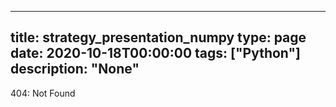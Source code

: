 
---
title: strategy_presentation_numpy
type: page
date: 2020-10-18T00:00:00
tags: ["Python"]
description: "None"
---


404: Not Found